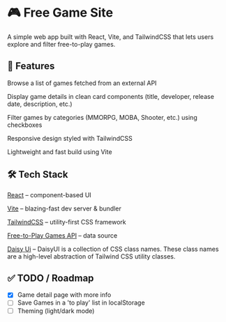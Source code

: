# 🎮 Free Game Site

A simple web app built with React, Vite, and TailwindCSS that lets users explore and filter free-to-play games.

## 🚀 Features

Browse a list of games fetched from an external API

Display game details in clean card components (title, developer, release date, description, etc.)

Filter games by categories (MMORPG, MOBA, Shooter, etc.) using checkboxes

Responsive design styled with TailwindCSS

Lightweight and fast build using Vite

## 🛠️ Tech Stack

[React](https://react.dev/)
 – component-based UI

[Vite](https://vitejs.dev/)
 – blazing-fast dev server & bundler

[TailwindCSS](https://tailwindcss.com/)
 – utility-first CSS framework

[Free-to-Play Games API](https://www.freetogame.com/api-doc)
 – data source

 [Daisy Ui](https://daisyui.com)
 – DaisyUI is a collection of CSS class names. These class names are a high-level abstraction of Tailwind CSS utility classes.

 ## ✅ TODO / Roadmap

- [X] Game detail page with more info
- [ ] Save Games in a 'to play' list in localStorage
- [ ] Theming (light/dark mode)
